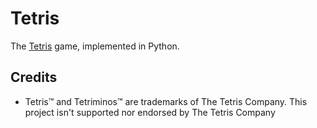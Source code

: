 # Tetris

The [Tetris](https://en.wikipedia.org/wiki/Tetris) game, implemented in Python.

## Credits

  - Tetris™ and Tetriminos™ are trademarks of The Tetris Company. This project isn't supported nor endorsed by The Tetris Company
